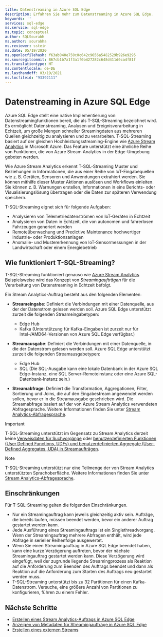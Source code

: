 ```yaml
---
title: Datenstreaming in Azure SQL Edge
description: Erfahren Sie mehr zum Datenstreaming in Azure SQL Edge.
keywords: ''
services: sql-edge
ms.service: sql-edge
ms.topic: conceptual
author: SQLSourabh
ms.author: sourabha
ms.reviewer: sstein
ms.date: 05/19/2020
ms.openlocfilehash: f63ab040e750c0c642c9656a5482529b926e9295
ms.sourcegitcommit: 867cb1b7a1f3a1f0b427282c648d411d0ca4f81f
ms.translationtype: HT
ms.contentlocale: de-DE
ms.lasthandoff: 03/19/2021
ms.locfileid: "93392111"
---
```

# <a name="data-streaming-in-azure-sql-edge"></a>Datenstreaming in Azure SQL Edge

Azure SQL Edge stellt eine native Implementierung von Datenstreamingfunktionen bereit, die als T-SQL-Streaming bezeichnet wird. Es ermöglicht Datenstreaming, Analysen und Ereignisverarbeitung in Echtzeit, um große Mengen schneller Streamingdaten aus mehreren Quellen gleichzeitig zu analysieren und zu verarbeiten. T-SQL-Streaming basiert auf der gleichen Hochleistungsstreaming-Engine wie [Azure Stream Analytics](../stream-analytics/stream-analytics-introduction.md) in Microsoft Azure. Das Feature unterstützt eine ähnliche Reihe von Funktionen, die von Azure Stream Analytics in der Edge-Umgebung geboten werden.

Wie Azure Stream Analytics erkennt T-SQL-Streaming Muster und Beziehungen in Informationen, die aus einer Reihe von IoT-Eingabequellen wie z. B. Geräten, Sensoren und Anwendungen extrahiert werden. Sie können mithilfe dieser Muster Aktionen auslösen und Workflows einleiten. Sie können z. B. Warnungen erstellen, Informationen in eine Berichts- oder Visualisierungslösung übertragen oder die Daten zur späteren Verwendung speichern. 

T-SQL-Streaming eignet sich für folgende Aufgaben:

* Analysieren von Telemetriedatenströmen von IoT-Geräten in Echtzeit
* Analysieren von Daten in Echtzeit, die von autonomen und fahrerlosen Fahrzeugen generiert werden
* Remoteüberwachung und Predictive Maintenance hochwertiger Industrie- oder Produktionsanlagen
* Anomalie- und Mustererkennung von IoT-Sensormessungen in der Landwirtschaft oder einem Energiebetrieb

## <a name="how-does-t-sql-streaming-work"></a>Wie funktioniert T-SQL-Streaming?

T-SQL-Streaming funktioniert genauso wie [Azure Stream Analytics](../stream-analytics/stream-analytics-introduction.md#how-does-stream-analytics-work). Beispielsweise wird das Konzept von *Streamingaufträgen* für die Verarbeitung von Datenstreaming in Echtzeit befolgt. 

Ein Stream Analytics-Auftrag besteht aus den folgenden Elementen:

- **Streameingabe**: Definiert die Verbindungen mit einer Datenquelle, aus der der Datenstrom gelesen werden soll. Azure SQL Edge unterstützt zurzeit die folgenden Streameingabetypen:
    - Edge Hub
    - Kafka (Unterstützung für Kafka-Eingaben ist zurzeit nur für Intel-/AMD64-Versionen von Azure SQL Edge verfügbar.)

- **Streamausgabe**: Definiert die Verbindungen mit einer Datenquelle, in die der Datenstrom gelesen werden soll. Azure SQL Edge unterstützt zurzeit die folgenden Streamausgabetypen:
    - Edge Hub
    - SQL (Die SQL-Ausgabe kann eine lokale Datenbank in der Azure SQL Edge-Instanz, eine SQL Server-Remoteinstanz oder eine Azure SQL-Datenbank-Instanz sein.) 

- **Streamabfrage**: Definiert die Transformation, Aggregationen, Filter, Sortierung und Joins, die auf den Eingabestream angewendet werden sollen, bevor er in die Streamausgabe geschrieben wird. Die Streamabfrage basiert auf der von Azure Stream Analytics verwendeten Abfragesprache. Weitere Informationen finden Sie unter [Stream Analytics-Abfragesprache](/stream-analytics-query/stream-analytics-query-language-reference).

> [!IMPORTANT]
> T-SQL-Streaming unterstützt im Gegensatz zu Stream Analytics derzeit keine [Verweisdaten für Suchvorgänge](../stream-analytics/stream-analytics-use-reference-data.md) oder [benutzerdefinierten Funktionen (User Defined Functions, UDFs) und benutzerdefinierten Aggregate (User-Defined Aggregates, UDA) in Streamaufträgen](../stream-analytics/streaming-technologies.md#you-want-to-write-udfs-udas-and-custom-deserializers-in-a-language-other-than-javascript-or-c).

> [!NOTE]
> T-SQL-Streaming unterstützt nur eine Teilmenge der von Stream Analytics unterstützten Sprachoberfläche. Weitere Informationen finden Sie unter [Stream Analytics-Abfragesprache](/stream-analytics-query/stream-analytics-query-language-reference).

## <a name="limitations-and-restrictions"></a>Einschränkungen

Für T-SQL-Streaming gelten die folgenden Einschränkungen. 

- Nur ein Streamingauftrag kann jeweils gleichzeitig aktiv sein. Aufträge, die bereits laufen, müssen beendet werden, bevor ein anderer Auftrag gestartet werden kann.
- Jede Ausführung eines Streamingauftrags ist ein Singlethreadvorgang. Wenn der Streamingauftrag mehrere Abfragen enthält, wird jede Abfrage in serieller Reihenfolge ausgewertet.
- Wenn Sie einen Streamingauftrag in Azure SQL Edge beendet haben, kann eine kurze Verzögerung auftreten, bevor der nächste Streamingauftrag gestartet werden kann. Diese Verzögerung wird eingefügt, weil der zugrunde liegende Streamingprozess als Reaktion auf die Anforderung zum Beenden des Auftrags beendet und dann als Reaktion auf die Anforderung zum Starten des Auftrags neu gestartet werden muss. 
- T-SQL-Streaming unterstützt bis zu 32 Partitionen für einen Kafka-Datenstrom. Versuche, eine größere Anzahl von Partitionen zu konfigurieren, führen zu einem Fehler. 

## <a name="next-steps"></a>Nächste Schritte

- [Erstellen eines Stream Analytics-Auftrags in Azure SQL Edge](create-stream-analytics-job.md)
- [Anzeigen von Metadaten für Streamingaufträge in Azure SQL Edge](streaming-catalog-views.md)
- [Erstellen eines externen Streams](create-external-stream-transact-sql.md)